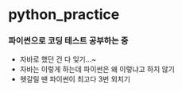 # python_practice

### 파이썬으로 코딩 테스트 공부하는 중

- 자바로 했던 건 다 잊기...~
- 자바는 이렇게 하는데 파이썬은 왜 이렇냐고 하지 않기
- 헷갈릴 땐 파이썬이 최고다 3번 외치기
